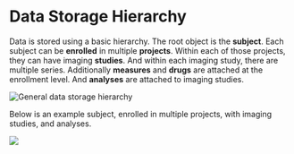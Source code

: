 # Data Storage Hierarchy

Data is stored using a basic hierarchy. The root object is the **subject**. Each subject can be **enrolled** in multiple **projects**. Within each of those projects, they can have imaging **studies**. And within each imaging study, there are multiple series. Additionally **measures** and **drugs** are attached at the enrollment level. And **analyses** are attached to imaging studies.

![General data storage hierarchy](https://mermaid.ink/img/pako:eNqFkkFPgzAUx78KqReWwI1TTUxotpsmRo7iodK3UW1LU9oo2fbdbQUWcOB6eX-S3-vL-9EjqhoGCKODobqOHl\_uSxX507r3D6hsXPR1k6YPoEwjhARl83h3yZt5w4wjy1w\_SpsmNOSvz32I8reeCGcyy9\_YWse6PC5CGe-5piTQ1hlo8\_hpSOssM-7gwW0oU2o2KUwGw8ONxW-9Jj1y0lyD4ApOVFHRtdzj-ZDGBlBseXty2Z4sbj8zOJogi2uRiQJyQwEZFZAVBeSvArKmgCwqIP8osJ2A8bn4L9N8Ar7Lsizpc\_rFma1xpr9LhRIkwUjKmX-hx9BfIluDhBJhHxnsqRO2RKU6e9RpRi3sGLeNQXhPRQsJos42RacqhK1xMEJbTv1\_kAN1\_gHc3gDZ)

Below is an example subject, enrolled in multiple projects, with imaging studies, and analyses.

![](https://mermaid.ink/img/pako:eNp9kkFvgjAUx78K6S6Q6AHlxBYTqi5Zohf1JjtU-pDOUkhb5pj63VeGOAm4Xt4r\_f3f6\_vTE4oyCshHe0nyxFqsnkNhmaWK3QdE2l67o7EX4KkzHE5AyIzzFIQO7Pktd9qKFof7ubpXLrNKEGwxJOSTZbL58l6D1bpraQorXdAysH-D5TYFH3DTKze-5-oKFQKSgQrsRRYRzr5BvuzkZOMeq7ACpZnY9-rOrxJAFTIGc12WA2cCzkQQXipmyv2dNmoQtH9uvMWSMKH-nbplYDMZ7h0cm-MUiOkOCtvLOrM4U9p5yFNZ7A08M6FD1q2uJo6cm2e47Vm8XL1ZmqiD5ba3o26xyr-OadjeGHytiVZdz3TJoXlZZiezA\_hPnucN6nx4ZFQnvpd\_oQFKQaaEUfOWT5U6RDqBFELkm5RCTAquQxSKi0GLnBINc8p0JpEfE65ggEihs3UpIuRrWUADzRgxvy29UpcfUa0P0Q)
